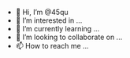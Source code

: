 - 👋 Hi, I’m @45qu
- 👀 I’m interested in ...
- 🌱 I’m currently learning ...
- 💞️ I’m looking to collaborate on ...
- 📫 How to reach me ...

<!---
45qu/45qu is a ✨ special ✨ repository because its `README.md` (this file) appears on your GitHub profile.
You can click the Preview link to take a look at your changes.
--->
